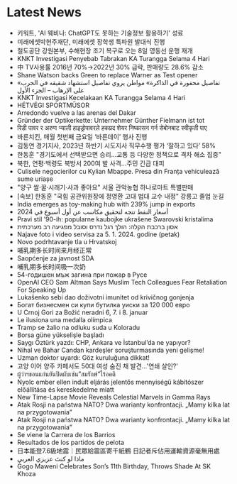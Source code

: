 # Latest News
-  키워트, 'AI 웨비나: ChatGPT도 못하는 기술정보 활용하기' 성료
-  미래에셋박현주재단, 미래에셋 장학생 특파원 발대식 진행
-  철도공단 강원본부, 수해현장 조기 복구로 오는 8일 영동선 운행 재개
-  KNKT Investigasi Penyebab Tabrakan KA Turangga Selama 4 Hari
-  中 TV사용률 2016년 70%→2022년 30% 급락, 판매량도 28.6% 감소
-  Shane Watson backs Green to replace Warner as Test opener
-  «تفاصيل محفورة في الذاكرة» مواطن يروي تفاصيل استشهاد شقيقه في الحرب على الإرهاب – الجزء الأول
-  KNKT Investigasi Kecelakaan KA Turangga Selama 4 Hari
-  HÉTVÉGI SPORTMŰSOR
-  Arredondo vuelve a las arenas del Dakar
-  Gründer der Optikerkette: Unternehmer Günther Fielmann ist tot
-  रिडी पावर र अरुण भ्याली हाइड्रोपावरले हकप्रद शेयर निष्कासन गर्न सेबोनबाट स्वीकृती पाए
-  바른치킨, 매월 첫번째 금요일 ‘바른데이’ 행사 진행
-  김동연 경기지사, 2023년 하반기 시도지사 직무수행 평가 ‘잘하고 있다’ 58%
-  한동훈 "경기도에서 선택받으면 승리...교통 등 다양한 정책으로 격차 해소 집중"
-  북한, 연평·백령도 북방서 200여 발 사격…주민 긴급 대피
-  Culisele negocierilor cu Kylian Mbappe. Presa din Franța vehiculează sume uriașe
-  "양구 쌀·꿀·시래기·사과 좋아요" 서울 관악농협 하나로마트 특별판매
-  [속보] 한동훈 "국힘 공관위원장에 정영환 고대 법대 교수 내정" 강릉고 졸업 눈길
-  India emerges as toy-making hub with 239% jump in exports
-  أسعار النفط تتجه لتحقيق مكاسب عن أول أسبوع في 2024
-  Pravi stil ’90-ih: popularne kaubojke ukrašene Swarovski kristalima
-  אסון ברכבת הקלה: הולך רגל נדרס וסובל מפגיעה רב מערכתית
-  Najave foto i video servisa za 5. 1. 2024. godine (petak)
-  Novo podrhtavanje tla u Hrvatskoj
-  哺乳期多长时间来月经正常
-  Saopćenje za javnost SDA
-  哺乳期多长时间吸一次奶
-  54-годишен мъж загина при пожар в Русе
-  OpenAI CEO Sam Altman Says Muslim Tech Colleagues Fear Retaliation For Speaking Up
-  Lukašenko sebi dao doživotni imunitet od krivičnog gonjenja
-  Богат бизнесмен си купи бутилка уиски за 120 000 евро
-  U Crnoj Gori za Božić neradni 6, 7. i 8. januar
-  Le ilusiona una medalla olímpica
-  Tramp se žalio na odluku suda u Koloradu
-  Borsa güne yükselişle başladı
-  Saygı Öztürk yazdı: CHP, Ankara ve İstanbul’da ne yapıyor?
-  Nihal ve Bahar Candan kardeşler soruşturmasında yeni gelişme!
-  Uzman doktor uyardı: Göz kuruluğuna dikkat!
-  고양 이어 양주 카페서도 50대 여성 숨진 채 발견…'연쇄 살인?'
-  ผู้ว่าฯขอนแก่นยันปิดผับเซ่น”สมรักษ์”ไร้อคติ
-  Nyolc ember ellen indult eljárás jelentős mennyiségű kábítószer előállítása és kereskedelme miatt
-  New Time-Lapse Movie Reveals Celestial Marvels in Gamma Rays
-  Atak Rosji na państwa NATO? Dwa warianty konfrontacji. „Mamy kilka lat na przygotowania”
-  Atak Rosji na państwa NATO? Dwa warianty konfrontacji. „Mamy kilka lat na przygotowania”
-  Se viene la Carrera de los Barrios
-  Resultados de los partidos de pelota
-  日本能登7.6級地震｜民眾給震區寄千紙鶴 日記者斥佔用運輸資源毫無用處
-  ماذا لو كنتَ عزيزي العربي
-  Gogo Maweni Celebrates Son’s 11th Birthday, Throws Shade At SK Khoza
